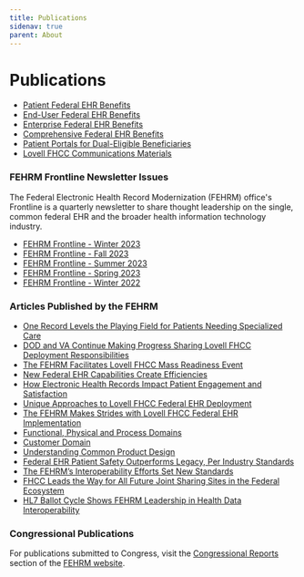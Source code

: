 ```yaml
---
title: Publications
sidenav: true
parent: About
---
```

# Publications

- [Patient Federal EHR Benefits](https://www.fehrm.gov/images/patient-benefits_federal-ehr-benefits_20240112_fehrm-branded_508.pdf)
- [End-User Federal EHR Benefits](https://www.fehrm.gov/images/end-user-benefits_federal-ehr-benefits_20240112_fehrm-branded_508.pdf)
- [Enterprise Federal EHR Benefits](https://www.fehrm.gov/images/enterprise-benefits_federal-ehr-benefits_20240112_fehrm-branded_508.pdf)
- [Comprehensive Federal EHR Benefits](https://www.fehrm.gov/images/federal-ehr-benefits-graphic_122723_508ed.pdf)
- [Patient Portals for Dual-Eligible Beneficiaries](https://www.fehrm.gov/images/lovell-fhcc-patient-portals-2-pager_122823_v2_508ed.pdf)
- [Lovell FHCC Communications Materials](https://www.fehrm.gov/lovell-fhcc-communications-materials)

### FEHRM Frontline Newsletter Issues

The Federal Electronic Health Record Modernization (FEHRM) office's Frontline is a quarterly newsletter to share thought leadership on the single, common federal EHR and the broader health information technology industry.

- [FEHRM Frontline - Winter 2023](https://new.express.adobe.com/webpage/LI2Jy6s8fjXic)
- [FEHRM Frontline - Fall 2023](https://new.express.adobe.com/webpage/qHfQrSLIwnXN6)
- [FEHRM Frontline - Summer 2023](https://express.adobe.com/page/ggXjQQPZMnsZ3/)
- [F﻿EHRM Frontline - Spring 2023](/images/fehrmfrontline_spring2023_issue-2_final_508.pdf)
- [FEHRM Frontline - Winter 202](/images/fehrm-frontline_winter-2022_508_final.pdf)[2](/images/fehrm-frontline_winter-2022_508_final.pdf)

### Articles Published by the FEHRM

- [One Record Levels the Playing Field for Patients Needing Specialized Care](https://www.linkedin.com/pulse/one-record-levels-playing-field-patients-needing-specialized-care-ybkne%3FtrackingId=5ThTwmwaTe%252B0zvAPNxUvGg%253D%253D/?trackingId=drNxzyr4S4aBHzjt8rDUhQ%3D%3D)
- [DOD and VA Continue Making Progress Sharing Lovell FHCC Deployment Responsibilities](https://www.linkedin.com/pulse/dod-va-continue-making-progress-sharing-lovell-fhcc-deployment-responsibilities-vgqlf%3FtrackingId=%252FH62NnfLQNG%252FK1LVbA0Czw%253D%253D/?trackingId=%2FegvrqogQ16jWU8J5%2Buc%2FA%3D%3D)
- [The FEHRM Facilitates Lovell FHCC Mass Readiness Event](https://www.linkedin.com/pulse/fehrm-facilitates-lovell-fhcc-mass-readiness-event-fehrm-7vbec%3FtrackingId=1wGE1hhrRVyrI6e83NH%252FFQ%253D%253D/?trackingId=xi%2F4Wz5CS2Wllq%2BpdbYHyA%3D%3D)
- [New Federal EHR Capabilities Create Efficiencies](https://www.linkedin.com/pulse/new-federal-ehr-capabilities-create-efficiencies-fehrm?trackingId=yFmUueLhuYC7%2FgrBEupiJQ%3D%3D)
- [How Electronic Health Records Impact Patient Engagement and Satisfaction](https://www.linkedin.com/pulse/how-electronic-health-records-impact-patient-engagement-satisfaction?trackingId=QPeUcL1N54pe3F13DPaQJA%3D%3D)
- [Unique Approaches to Lovell FHCC Federal EHR Deployment](https://www.linkedin.com/pulse/unique-approaches-lovell-fhcc-federal-ehr-deployment-fehrm?trackingId=PLu2%2FBnP8efexedzAsI9vA%3D%3D)
- [The FEHRM Makes Strides with Lovell FHCC Federal EHR Implementation](https://www.linkedin.com/pulse/fehrm-makes-strides-lovell-fhcc-federal-ehr-implementation-fehrm?trackingId=Wp%2F%2BHMZCEO8mHNl9Dh8cdQ%3D%3D)
- [Functional, Physical and Process Domains](https://www.linkedin.com/pulse/functional-physical-process-domains-fehrm?trackingId=Y7VHDbd8mSQe%2Faa%2FI3zyNQ%3D%3D)
- [Customer Domain](https://www.linkedin.com/pulse/customer-domain-fehrm?trackingId=pEDe4fyVtgZzNtSUzguR1g%3D%3D)
- [Understanding Common Product Design](https://www.linkedin.com/pulse/understanding-common-product-design-fehrm?trackingId=i1o2EKEcrS%2B20Bgz3uBHjw%3D%3D)
- [Federal EHR Patient Safety Outperforms Legacy, Per Industry Standards](https://www.health.mil/News/Articles/2023/03/07/Federal-EHR-Patient-Safety-Outperforms-Legacy-Per-Industry-Standards)
- [The FEHRM’s Interoperability Efforts Set New Standards](https://www.linkedin.com/pulse/fehrms-interoperability-efforts-set-new-standards-fehrm?trackingId=47mLW0dMT2K47jWkeSNQ9w%3D%3D)
- [FHCC Leads the Way for All Future Joint Sharing Sites in the Federal Ecosystem](https://www.linkedin.com/pulse/fhcc-leads-way-all-future-joint-sharing-sites-federal-ecosystem-?trackingId=2Adw2xVeo1nvbI20iXuBqA%3D%3D)
- [HL7 Ballot Cycle Shows FEHRM Leadership in Health Data Interoperability](https://www.linkedin.com/pulse/hl7-ballot-cycle-shows-fehrm-leadership-health-data-interoperability-?trackingId=uovpFUfH9gCSW2fQsso2tg%3D%3D)

### Congressional Publications

For publications submitted to Congress, visit the [Congressional Reports](/congressional-reports) section of the [FEHRM website](/).

